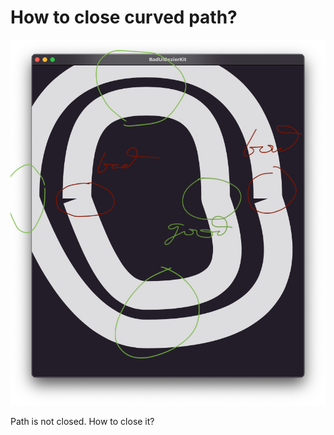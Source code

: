 #  How to close curved path?

![DesignspaceExample](OOutlines.png)

Path is not closed. How to close it?
